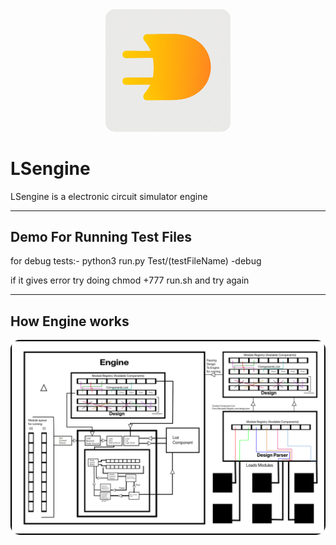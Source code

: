 <div align="center">
    <img src="lsengine_icon.png" alt="LSengine Logo" style="width: 200px; height: auto; border-radius: 15px;">
</div>


# LSengine
LSengine is a electronic circuit simulator engine

---------------------------
Demo For Running Test Files
---------------------------

for debug tests:-
python3 run.py Test/(testFileName) -debug

if it gives error 
try doing
 chmod +777 run.sh
and try again


---------------------------
How Engine works
---------------------------
<div align="center">
    <img src="algo.png" alt="LSengine Logo" style=" border-radius: 15px;">
</div>